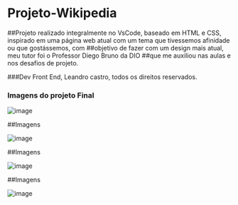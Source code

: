 # Projeto-Wikipedia
##Projeto realizado integralmente no VsCode, baseado em HTML e CSS, inspirado em uma página web atual com um tema que tivessemos afinidade ou que gostássemos, com ##objetivo de fazer com um design mais atual, meu tutor foi o Professor Diego Bruno da DIO
##que me auxiliou nas aulas e nos desafios de projeto.

###Dev Front End, Leandro castro, todos os direitos reservados.
### Imagens do projeto Final

![image](https://user-images.githubusercontent.com/106716899/220440020-47c43388-d8ce-4df8-a47c-402a7470d5e5.png)

##Imagens

![image](https://user-images.githubusercontent.com/106716899/220440166-98a3def0-766b-45d1-97a8-c90600b3418b.png)

##Imagens

![image](https://user-images.githubusercontent.com/106716899/220440282-ade9e641-76b1-4d5d-8b58-bffb4206541d.png)

##Imagens

![image](https://user-images.githubusercontent.com/106716899/220440491-0c9ea23e-ca3c-4655-94a9-8e2cfe51495f.png)


